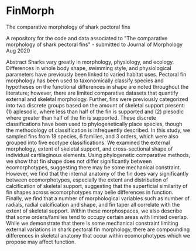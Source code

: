 # FinMorph
The comparative morphology of shark pectoral fins

A repository for the code and data associated to "The comparative morphology of shark pectoral fins" - submitted to Journal of Morphology Aug 2020

Abstract
Sharks vary greatly in morphology, physiology, and ecology. Differences in whole body shape, swimming style, and physiological parameters have previously been linked to varied habitat uses. Pectoral fin morphology has been used to taxonomically classify species and hypotheses on the functional differences in shape are noted throughout the literature; however, there are limited comparative datasets that quantify external and skeletal morphology. Further, fins were previously categorized into two discrete groups based on the amount of skeletal support present: (1) aplesodic, where less than half of the fin is supported and (2) plesodic where greater than half of the fin is supported. These discrete classifications have been used to phylogenetically place species, though the methodology of classification is infrequently described. In this study, we sampled fins from 18 species, 6 families, and 3 orders, which were also grouped into five ecotype classifications. We examined the external morphology, extent of skeletal support, and cross-sectional shape of individual cartilaginous elements. Using phylogenetic comparative methods, we show that fin shape does not differ significantly between ecomorphotypes, suggesting there may be some mechanical constraint. However, we find that the internal anatomy of the fin does vary significantly between ecomorphotypes, especially the extent and distribution of calcification of skeletal support, suggesting that the superficial similarity of fin shapes across ecomorphotypes may belie differences in function. Finally, we find that a number of morphological variables such as number of radials, radial calcification and shape, and fin taper all correlate with the extent of skeletal support. Within these morphospaces, we also describe that some orders/families tend to occupy certain areas with limited overlap. While we demonstrate that there is some mechanical constraint limiting external variations in shark pectoral fin morphology, there are compounding differences in skeletal anatomy that occur within ecomorphotypes which we propose may affect function. 
